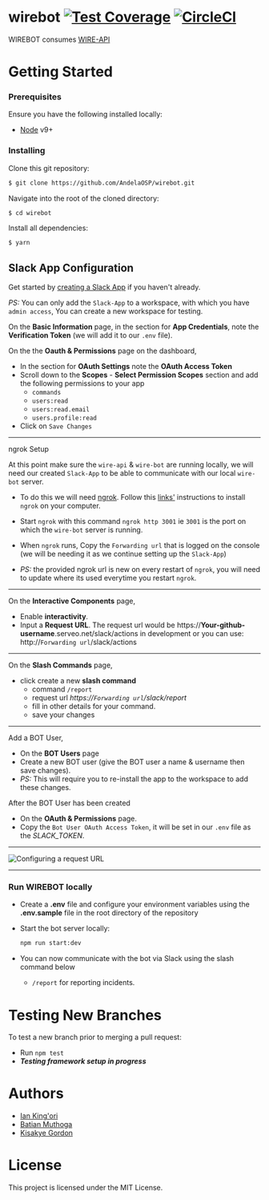 # wirebot [![Test Coverage](https://api.codeclimate.com/v1/badges/366efe7c8d9494bd82e8/test_coverage)](https://codeclimate.com/github/AndelaOSP/wirebot/test_coverage) [![CircleCI](https://circleci.com/gh/AndelaOSP/wirebot.svg?style=svg)](https://circleci.com/gh/AndelaOSP/wirebot)

WIREBOT consumes [WIRE-API](https://github.com/AndelaOSP/wire-api)

# Getting Started
### Prerequisites
Ensure you have the following installed locally:
- [Node](https://nodejs.org/en/) v9+

### Installing
Clone this git repository:
```sh
$ git clone https://github.com/AndelaOSP/wirebot.git
```
Navigate into the root of the cloned directory:
```sh
$ cd wirebot
```
Install all dependencies:
```sh
$ yarn
```

## Slack App Configuration

Get started by [creating a Slack App](https://api.slack.com/apps/new) if you haven't already.

*PS:* You can only add the `Slack-App` to a workspace, with which you have `admin access`, You can create a new workspace for testing.

On the **Basic Information** page, in the section for **App Credentials**, note the **Verification Token** (we will add it to our `.env` file).

On the the **Oauth & Permissions** page on the dashboard,
- In the section for **OAuth Settings** note the **OAuth Access Token**
- Scroll down to the **Scopes** - **Select Permission Scopes** section and add the following permissions to your app
  - `commands`
  - `users:read`
  - `users:read.email`
  - `users.profile:read`
- Click on `Save Changes`

---

ngrok Setup

At this point make sure the `wire-api` & `wire-bot` are running locally, we will need our created `Slack-App` to be able to communicate with our local `wire-bot` server.

- To do this we will need [ngrok](https://ngrok.com/). Follow this [links'](https://dashboard.ngrok.com/get-started) instructions to install `ngrok` on your computer.

- Start `ngrok` with this command ``` ngrok http 3001 ``` ie `3001` is the port on which the `wire-bot` server is running.

- When `ngrok` runs, Copy the `Forwarding url` that is logged on the console (we will be needing it as we continue setting up the `Slack-App`)

- *PS:* the provided ngrok url is new on every restart of `ngrok`, you will need to update where its used everytime you restart `ngrok`.

---

On the **Interactive Components** page,
- Enable **interactivity**.
- Input a **Request URL**. The request url would be https://**Your-github-username**.serveo.net/slack/actions in development or you can use: http://`Forwarding url`/slack/actions

---

On the **Slash Commands** page,
- click create a new **slash command**
  - command `/report`
  - request url *https://`Forwarding url`/slack/report*
  - fill in other details for your command.
  - save your changes

---

Add a BOT User,

- On the **BOT Users** page
- Create a new BOT user (give the BOT user a name & username then save changes).
- *PS:* This will require you to  re-install the  app to the  workspace to add these changes.

After the BOT User has been created

- On the **OAuth & Permissions** page.
- Copy the `Bot User OAuth Access Token`, it will be set in our `.env` file as the *SLACK_TOKEN*.
---

![Configuring a request URL](https://github.com/slackapi/node-slack-interactive-messages/blob/master/support/interactive-components.gif)

---

### Run WIREBOT locally
- Create a **.env** file and configure your environment variables using the **.env.sample** file in the root directory of the repository

- Start the bot server locally:
  ```sh
  npm run start:dev
  ```
- You can now communicate with the bot via Slack using the slash command below
  - `/report` for reporting incidents.

# Testing New Branches
To test a new branch prior to merging a pull request:
- Run `npm test`
- **_Testing framework setup in progress_**

# Authors
- [Ian King'ori](https://github.com/andela-ik)
- [Batian Muthoga](https://github.com/bmuthoga)
- [Kisakye Gordon](https://github.com/kisakyegordon)

# License
This project is licensed under the MIT License.
